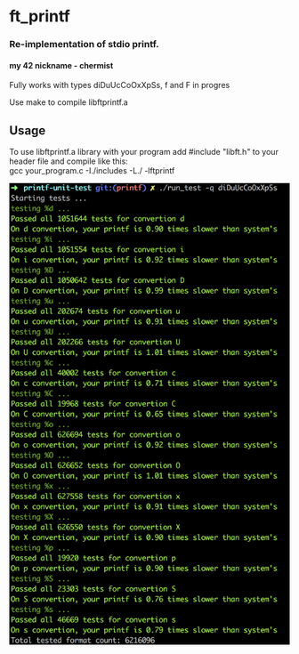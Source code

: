# ft_printf
### Re-implementation of stdio printf.
#### my 42 nickname - chermist

Fully works with types diDuUcCoOxXpSs, f and F in progres

Use make to compile libftprintf.a

## Usage
To use libftprintf.a library with your program add #include "libft.h" to your header file and compile like this:  
  gcc your_program.c -I./includes -L./ -lftprintf

![Test result](https://raw.githubusercontent.com/sabrusrin/ft_printf/master/images/test.png)
